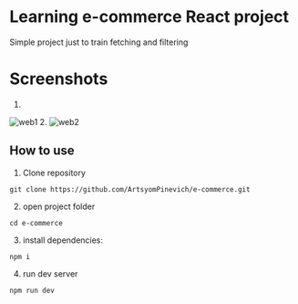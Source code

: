 # Learning e-commerce React project 
Simple project just to train fetching and filtering 
# Screenshots
1. 
![web1](https://github.com/ArtsyomPinevich/e-commerce/assets/135687842/908bbbf9-d823-4f55-9a15-bccb4623f140)
2.
![web2](https://github.com/ArtsyomPinevich/e-commerce/assets/135687842/7ca89c03-34e7-4b76-89b8-aa3883187cf4)
## How to use 
1. Clone repository 
```
git clone https://github.com/ArtsyomPinevich/e-commerce.git
```
2. open project folder 
```
cd e-commerce
```
3. install dependencies: 
```
npm i
```
4. run dev server 
```
npm run dev
```
